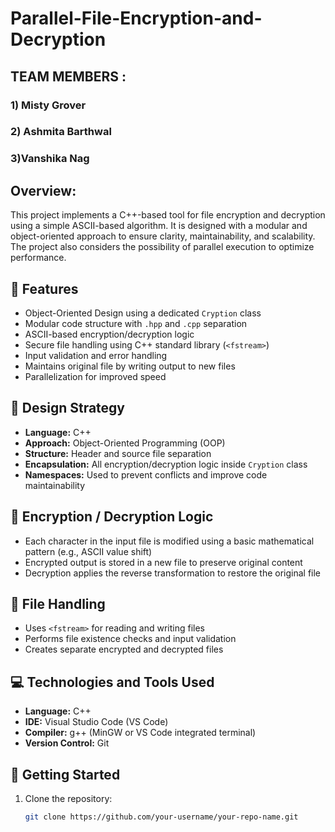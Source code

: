 # Parallel-File-Encryption-and-Decryption


## TEAM MEMBERS :
### 1) Misty Grover
### 2) Ashmita Barthwal
### 3)Vanshika Nag

## Overview:

This project implements a C++-based tool for file encryption and decryption using a simple ASCII-based algorithm. It is designed with a modular and object-oriented approach to ensure clarity, maintainability, and scalability. The project also considers the possibility of parallel execution to optimize performance.

## 🔧 Features

- Object-Oriented Design using a dedicated `Cryption` class
- Modular code structure with `.hpp` and `.cpp` separation
- ASCII-based encryption/decryption logic
- Secure file handling using C++ standard library (`<fstream>`)
- Input validation and error handling
- Maintains original file by writing output to new files
- Parallelization for improved speed

## 🧠 Design Strategy

- **Language:** C++
- **Approach:** Object-Oriented Programming (OOP)
- **Structure:** Header and source file separation
- **Encapsulation:** All encryption/decryption logic inside `Cryption` class
- **Namespaces:** Used to prevent conflicts and improve code maintainability

## 🔐 Encryption / Decryption Logic

- Each character in the input file is modified using a basic mathematical pattern (e.g., ASCII value shift)
- Encrypted output is stored in a new file to preserve original content
- Decryption applies the reverse transformation to restore the original file

## 📁 File Handling

- Uses `<fstream>` for reading and writing files
- Performs file existence checks and input validation
- Creates separate encrypted and decrypted files

## 💻 Technologies and Tools Used

- **Language:** C++
- **IDE:** Visual Studio Code (VS Code)
- **Compiler:** g++ (MinGW or VS Code integrated terminal)
- **Version Control:** Git

## 🚀 Getting Started

1. Clone the repository:
   ```bash
   git clone https://github.com/your-username/your-repo-name.git
